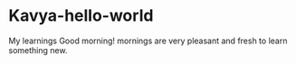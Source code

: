 # Kavya-hello-world
My learnings
Good morning! mornings are very pleasant and fresh to learn something new. 
